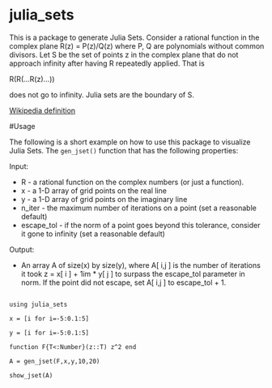 # julia_sets

This is a package to generate Julia Sets. Consider a rational function in the complex plane R(z) = P(z)/Q(z) where P, Q are polynomials without common divisors. Let S be the set of points z in the complex plane that do not approach infinity after having R repeatedly applied. That is

R(R(...R(z)...))

does not go to infinity. Julia sets are the boundary of S.

[Wikipedia definition](https://en.wikipedia.org/wiki/Julia_set)

#Usage

The following is a short example on how to use this package to visualize Julia Sets. The <code>gen_jset()</code> function that has the following properties:

Input:
* R - a rational function on the complex numbers (or just a function).
* x - a 1-D array of grid points on the real line
* y - a 1-D array of grid points on the imaginary line
* n_iter - the maximum number of iterations on a point (set a reasonable default)
* escape_tol - if the norm of a point goes beyond this tolerance, consider it gone to infinity (set a reasonable default)

Output:
* An array A of size(x) by size(y), where A[ i,j ] is the number of iterations it took z = x[ i ] + 1im * y[ j ] to surpass the escape_tol parameter in norm.  If the point did not escape, set A[ i,j ] to escape_tol + 1.

<p><code>
using julia_sets
</code></p>
<p><code>x = [i for i=-5:0.1:5]</code></p>
<p><code>y = [i for i=-5:0.1:5]</code></p>
<p><code>function F{T<:Number}(z::T) z^2 end</code></p>

<p><code>A = gen_jset(F,x,y,10,20)</code></p>

<p><code>show_jset(A)</code></p>



